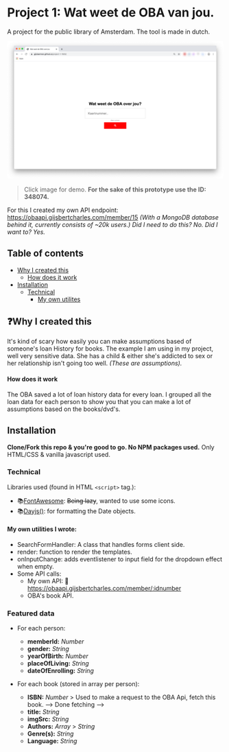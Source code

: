 # Project 1: Wat weet de OBA van jou.
A project for the public library of Amsterdam. The tool is made in dutch. 

[![Screenshot of my project](/docs/screenshot.png)](https://gijslaarman.github.io/project-1-1920/)
> Click image for demo.
> **For the sake of this prototype use the ID: 348074.**

For this I created my own API endpoint: https://obaapi.gijsbertcharles.com/member/15
_(With a MongoDB database behind it, currently consists of ~20k users.)
Did I need to do this? No. Did I want to? Yes._

## Table of contents
- [Why I created this](#why)
    - [How does it work](#how)
- [Installation](#installation)
    - [Technical](#technical)
        - [My own utilites](#utils)

<a id="why"></a>
## ❓Why I created this 
It's kind of scary how easily you can make assumptions based of someone's loan History for books. The example I am using in my project, well very sensitive data. She has a child & either she's addicted to sex or her relationship isn't going too well. _(These are assumptions)._

<a id="how"></a>
#### How does it work
The OBA saved a lot of loan history data for every loan. I grouped all the loan data for each person to show you that you can make a lot of assumptions based on the books/dvd's.

<a id="installation"></a>
## Installation
**Clone/Fork this repo & you're good to go. No NPM packages used.** Only HTML/CSS & vanilla javascript used.

### Technical
Libraries used (found in HTML `<script>` tag.):
- 📚[FontAwesome](https://fontawesome.com/): ~~Being lazy~~, wanted to use some icons.
- 📚[Dayjs()](https://github.com/iamkun/dayjs): for formatting the Date objects.

<a id="utils"></a>
#### My own utilities I wrote:
- SearchFormHandler: A class that handles forms client side.
- render: function to render the templates.
- onInputChange: adds eventlistener to input field for the dropdown effect when empty.
- Some API calls:
    - My own API: 🧰 https://obaapi.gijsbertcharles.com/member/:idnumber
    - OBA's book API.

### Featured data
- For each person:
    - **memberId:** _Number_
    - **gender:** _String_
    - **yearOfBirth:** _Number_
    - **placeOfLiving:** _String_
    - **dateOfEnrolling:** _String_

- For each book (stored in array per person):
    - **ISBN:** _Number_ > Used to make a request to the OBA Api, fetch this book.
    --> Done fetching -->
    - **title:** _String_
    - **imgSrc:** _String_
    - **Authors:** _Array_ > _String_
    - **Genre(s):** _String_
    - **Language:** _String_
